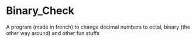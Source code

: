 # Binary_Check
A program (made in french) to change decimal numbers to octal, binary (the other way around) and other fun stuffs
